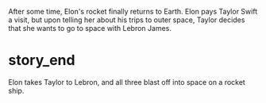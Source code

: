 After some time, Elon's rocket finally returns to Earth. Elon pays Taylor Swift a visit, but upon telling her about his trips to outer space, Taylor decides that she wants to go to space with Lebron James. 

# story_end
Elon takes Taylor to Lebron, and all three blast off into space on a rocket ship.
